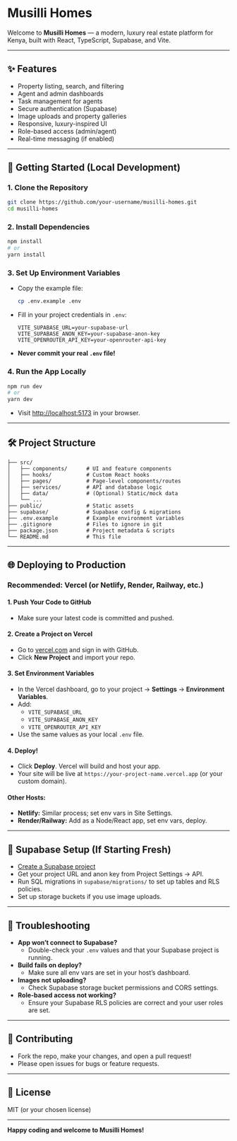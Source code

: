 # Musilli Homes

Welcome to **Musilli Homes** — a modern, luxury real estate platform for Kenya, built with React, TypeScript, Supabase, and Vite.

---

## ✨ Features
- Property listing, search, and filtering
- Agent and admin dashboards
- Task management for agents
- Secure authentication (Supabase)
- Image uploads and property galleries
- Responsive, luxury-inspired UI
- Role-based access (admin/agent)
- Real-time messaging (if enabled)

---

## 🚀 Getting Started (Local Development)

### 1. **Clone the Repository**
```bash
git clone https://github.com/your-username/musilli-homes.git
cd musilli-homes
```

### 2. **Install Dependencies**
```bash
npm install
# or
yarn install
```

### 3. **Set Up Environment Variables**
- Copy the example file:
  ```bash
  cp .env.example .env
  ```
- Fill in your project credentials in `.env`:
  ```env
  VITE_SUPABASE_URL=your-supabase-url
  VITE_SUPABASE_ANON_KEY=your-supabase-anon-key
  VITE_OPENROUTER_API_KEY=your-openrouter-api-key
  ```
- **Never commit your real `.env` file!**

### 4. **Run the App Locally**
```bash
npm run dev
# or
yarn dev
```
- Visit [http://localhost:5173](http://localhost:5173) in your browser.

---

## 🛠️ Project Structure
```
├── src/
│   ├── components/      # UI and feature components
│   ├── hooks/           # Custom React hooks
│   ├── pages/           # Page-level components/routes
│   ├── services/        # API and database logic
│   ├── data/            # (Optional) Static/mock data
│   └── ...
├── public/              # Static assets
├── supabase/            # Supabase config & migrations
├── .env.example         # Example environment variables
├── .gitignore           # Files to ignore in git
├── package.json         # Project metadata & scripts
└── README.md            # This file
```

---

## 🌐 Deploying to Production

### **Recommended: Vercel (or Netlify, Render, Railway, etc.)**

#### **1. Push Your Code to GitHub**
- Make sure your latest code is committed and pushed.

#### **2. Create a Project on Vercel**
- Go to [vercel.com](https://vercel.com/) and sign in with GitHub.
- Click **New Project** and import your repo.

#### **3. Set Environment Variables**
- In the Vercel dashboard, go to your project → **Settings** → **Environment Variables**.
- Add:
  - `VITE_SUPABASE_URL`
  - `VITE_SUPABASE_ANON_KEY`
  - `VITE_OPENROUTER_API_KEY`
- Use the same values as your local `.env` file.

#### **4. Deploy!**
- Click **Deploy**. Vercel will build and host your app.
- Your site will be live at `https://your-project-name.vercel.app` (or your custom domain).

#### **Other Hosts:**
- **Netlify:** Similar process; set env vars in Site Settings.
- **Render/Railway:** Add as a Node/React app, set env vars, deploy.

---

## 🧩 Supabase Setup (If Starting Fresh)
- [Create a Supabase project](https://app.supabase.com/)
- Get your project URL and anon key from Project Settings → API.
- Run SQL migrations in `supabase/migrations/` to set up tables and RLS policies.
- Set up storage buckets if you use image uploads.

---

## 🐞 Troubleshooting
- **App won’t connect to Supabase?**
  - Double-check your `.env` values and that your Supabase project is running.
- **Build fails on deploy?**
  - Make sure all env vars are set in your host’s dashboard.
- **Images not uploading?**
  - Check Supabase storage bucket permissions and CORS settings.
- **Role-based access not working?**
  - Ensure your Supabase RLS policies are correct and your user roles are set.

---

## 🤝 Contributing
- Fork the repo, make your changes, and open a pull request!
- Please open issues for bugs or feature requests.

---

## 📄 License
MIT (or your chosen license)

---

**Happy coding and welcome to Musilli Homes!**
